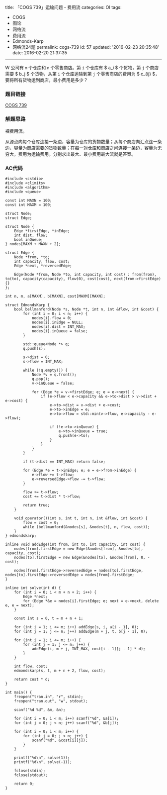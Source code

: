 title: 「COGS 739」运输问题 - 费用流
categories: OI
tags: 
  - COGS
  - 图论
  - 网络流
  - 费用流
  - Edmonds-Karp
  - 网络流24题
permalink: cogs-739
id: 57
updated: '2016-02-23 20:35:48'
date: 2016-02-20 21:37:35
---

W 公司有 `m` 个仓库和 `n` 个零售商店。第 `i` 个仓库有 $ a_i $ 个货物，第 `j` 个商店需要 $ b_j $ 个货物，从第 `i` 个仓库运输到第 `j` 个零售商店的费用为 $ c_{ij} $，要将所有货物运到商店，最小费用是多少？

<!-- more -->

### 题目链接
[COGS 739](http://cogs.top/cogs/problem/problem.php?pid=739)

### 解题思路
裸费用流。

从源点向每个仓库连接一条边，容量为仓库的货物数量；从每个商店向汇点连一条边，容量为商店需要的货物数量；在每一对仓库和商店之间连接一条边，容量为无穷大，费用为运输费用。分别求出最大、最小费用最大流就是答案。

### AC代码
<!-- c++ -->
```
#include <cstdio>
#include <climits>
#include <algorithm>
#include <queue>

const int MAXN = 100;
const int MAXM = 100;

struct Node;
struct Edge;

struct Node {
	Edge *firstEdge, *inEdge;
	int dist, flow;
	bool inQueue;
} nodes[MAXM + MAXN + 2];

struct Edge {
	Node *from, *to;
	int capacity, flow, cost;
	Edge *next, *reversedEdge;

	Edge(Node *from, Node *to, int capacity, int cost) : from(from), to(to), capacity(capacity), flow(0), cost(cost), next(from->firstEdge) {}
};

int n, m, a[MAXM], b[MAXN], cost[MAXM][MAXN];

struct EdmondsKarp {
	bool bellmanford(Node *s, Node *t, int n, int &flow, int &cost) {
		for (int i = 0; i < n; i++) {
			nodes[i].flow = 0;
			nodes[i].inEdge = NULL;
			nodes[i].dist = INT_MAX;
			nodes[i].inQueue = false;
		}

		std::queue<Node *> q;
		q.push(s);

		s->dist = 0;
		s->flow = INT_MAX;

		while (!q.empty()) {
			Node *v = q.front();
			q.pop();
			v->inQueue = false;

			for (Edge *e = v->firstEdge; e; e = e->next) {
				if (e->flow < e->capacity && e->to->dist > v->dist + e->cost) {
					e->to->dist = v->dist + e->cost;
					e->to->inEdge = e;
					e->to->flow = std::min(v->flow, e->capacity - e->flow);

					if (!e->to->inQueue) {
						e->to->inQueue = true;
						q.push(e->to);
					}
				}
			}
		}

		if (t->dist == INT_MAX) return false;

		for (Edge *e = t->inEdge; e; e = e->from->inEdge) {
			e->flow += t->flow;
			e->reversedEdge->flow -= t->flow;
		}

		flow += t->flow;
		cost += t->dist * t->flow;

		return true;
	}

	void operator()(int s, int t, int n, int &flow, int &cost) {
		flow = cost = 0;
		while (bellmanford(&nodes[s], &nodes[t], n, flow, cost));
	}
} edmondskarp;

inline void addEdge(int from, int to, int capacity, int cost) {
	nodes[from].firstEdge = new Edge(&nodes[from], &nodes[to], capacity, cost);
	nodes[to].firstEdge = new Edge(&nodes[to], &nodes[from], 0, -cost);

	nodes[from].firstEdge->reversedEdge = nodes[to].firstEdge, nodes[to].firstEdge->reversedEdge = nodes[from].firstEdge;
}

inline int solve(int d) {
	for (int i = 0; i < m + n + 2; i++) {
		Edge *next;
		for (Edge *&e = nodes[i].firstEdge; e; next = e->next, delete e, e = next);
	}

	const int s = 0, t = m + n + 1;
	
	for (int i = 1; i <= m; i++) addEdge(s, i, a[i - 1], 0);
	for (int j = 1; j <= n; j++) addEdge(m + j, t, b[j - 1], 0);

	for (int i = 1; i <= m; i++) {
		for (int j = 1; j <= n; j++) {
			addEdge(i, m + j, INT_MAX, cost[i - 1][j - 1] * d);
		}
	}

	int flow, cost;
	edmondskarp(s, t, m + n + 2, flow, cost);
	
	return cost * d;
}

int main() {
	freopen("tran.in", "r", stdin);
	freopen("tran.out", "w", stdout);

	scanf("%d %d", &m, &n);

	for (int i = 0; i < m; i++) scanf("%d", &a[i]);
	for (int j = 0; j < n; j++) scanf("%d", &b[j]);

	for (int i = 0; i < m; i++) {
		for (int j = 0; j < n; j++) {
			scanf("%d", &cost[i][j]);
		}
	}

	printf("%d\n", solve(1));
	printf("%d\n", solve(-1));

	fclose(stdin);
	fclose(stdout);

	return 0;
}
```